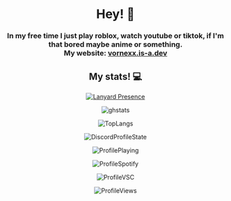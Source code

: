 <html>
<head>
<body><h1 align="center" id="welcome!">Hey! 👋<br></h1> 
<h3 align="center" id="Short little description :)">In my free time I just play roblox, watch youtube or tiktok, if I'm that bored maybe anime or something.<br>My website: <a href="https://vornexx.is-a.dev">vornexx.is-a.dev</a></h3>
<h2 align="center" id="stats">My stats! 💻</h2>
<p align="center"><a href="https://discord.com/users/1149438819834269856"><img src="https://lanyard.cnrad.dev/api/1149438819834269856?bg=282828&amp;borderRadius=25px" alt="Lanyard Presence"></a></p>

<p align="center"><img src="https://github-readme-stats.vercel.app/api?username=vornex-gh&theme=gruvbox" alt="ghstats"></p>
<p align="center"><img src="https://github-readme-stats.vercel.app/api/top-langs/?username=vornex-gh&layout=donut&theme=gruvbox" alt="TopLangs"></p>

<p align="center"><img src="https://api.statusbadges.me/badge/status/1149438819834269856?simple=true&style=for-the-badge&color=282828" alt="DiscordProfileState"></p>
<p align="center"><img src="https://api.statusbadges.me/badge/playing/1149438819834269856?simple=true&style=for-the-badge&color=282828" alt="ProfilePlaying"></p>
<p align="center"><img src="https://api.statusbadges.me/badge/spotify/1149438819834269856?simple=true&style=for-the-badge&color=282828" alt="ProfileSpotify"></p>
<p align="center"><img src="https://api.statusbadges.me/badge/vscode/1149438819834269856?simple=true&style=for-the-badge&color=282828" alt="ProfileVSC"></p>
<p align="center"><img src="https://komarev.com/ghpvc/?username=vornex-gh&style=flat-square&color=282828" alt="ProfileViews" alt="ghprofileviews"></p>

</body>
</html>
